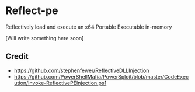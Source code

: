 # Reflect-pe

Reflectively load and execute an x64 Portable Executable in-memory

[Will write something here soon]

## Credit
* https://github.com/stephenfewer/ReflectiveDLLInjection  
* https://github.com/PowerShellMafia/PowerSploit/blob/master/CodeExecution/Invoke-ReflectivePEInjection.ps1